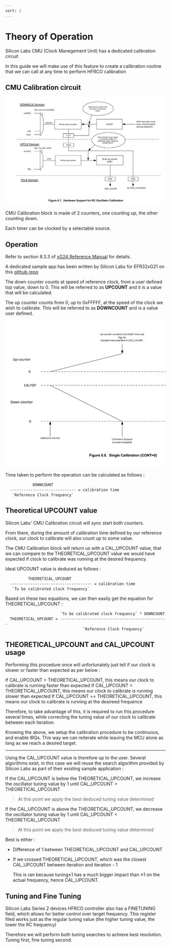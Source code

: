 ```yaml
---
sort: 2
---
```


# Theory of Operation

Silicon Labs CMU (Clock Manegement Unit) has a dedicated calibration circuit

In this guide we will make use of this feature to create a calibration routine that we can call at any time to perform HFRCO calibration

## CMU Calibration circuit

<img src="./images/TheoryOfOperationCalCircuit.png" alt="Silicon Labs Project Wizard HW" width="800" class="center">

CMU Calibration block is made of 2 counters, one counting up, the other counting down.

Each timer can be clocked by a selectable source.

## Operation

Refer to section 8.3.3 of [xG24 Reference Manual](https://www.silabs.com/documents/public/reference-manuals/efr32xg24-rm.pdf) for details.

A dedicated sample app has been written by Silicon Labs for EFR32xG21 on this [github repo](https://github.com/SiliconLabs/peripheral_examples/blob/master/series2/cmu/lfrco_cal_interrupt/src/main_xg21.c)

The down counter counts at speed of reference clock, from a user defined top value, down to 0. This will be referred to as **UPCOUNT** and it is a value that will be calculated.

The up counter counts from 0, up to 0xFFFFF, at the speed of the clock we wish to calibrate. This will be referred to as **DOWNCOUNT** and is a value user defined.

<img src="./images/TheoryOfOperationCalCountSingle.png" alt="Silicon Labs Project Wizard HW" width="800" class="center">

Time taken to perform the operation can be calculated as follows :

``` text
            DOWNCOUNT
  ----------------------------- = calibration time
   `Reference Clock frequency`
```

## Theoretical UPCOUNT value

Silicon Labs' CMU Calibration circuit will sync start both counters.

From there, during the amount of calibration time defined by our reference clock, our clock to calibrate will also count up to some value.

The CMU Calibration block will return us with a CAL_UPCOUNT value, that we can compare to the THEORETICAL_UPCOUNT value we would have expected if clock to calibrate was running at the desired frequency.

Ideal UPCOUNT value is deduced as follows :

```text
          THEORETICAL_UPCOUNT
  ------------------------------------ = calibration time
   `To be calibrated clock frequency`
```

Based on these two equations, we can then easily get the equation for THEORETICAL_UPCOUNT :

```text
                        `To be calibrated clock frequency` * DOWNCOUNT
  THEORETICAL_UPCOUNT = -----------------------------------------------
                                  `Reference Clock frequency`
```

## THEORETICAL_UPCOUNT and CAL_UPCOUNT usage

Performing this procedure once will unfortunately just tell if our clock is slower or faster than expected as per below :

If CAL_UPCOUNT > THEORETICAL_UPCOUNT, this means our clock to calibrate is running faster than expected
If CAL_UPCOUNT < THEORETICAL_UPCOUNT, this means our clock to calibrate is running slower than expected
If CAL_UPCOUNT == THEORETICAL_UPCOUNT, this means our clock to calibrate is running at the desireed frequence

Therefore, to take advantage of this, it is required to run this procedure several times, while correcting the tuning value of our clock to calibrate between each iteration.

Knowing the above, we setup the calibration procedure to be continuous, and enable IRQs. This way we can reiterate while leaving the MCU alone as long as we reach a desired target.

---

Using the CAL_UPCOUNT value is therefore up to the user. Several algorithms exist, in this case we will reuse the search algorithm provided by Silicon Labs as part of their existing sample application :

If the CAL_UPCOUNT is below the THEORETICAL_UPCOUNT, we increase the oscillator tuning value by 1 until CAL_UPCOUNT > THEORETICAL_UPCOUNT

  > At this point we apply the best deduced tuning value determined

If the CAL_UPCOUNT is above the THEORETICAL_UPCOUNT, we decrease the oscillator tuning value by 1 until CAL_UPCOUNT < THEORETICAL_UPCOUNT

  > At this point we apply the best deduced tuning value determined

Best is either :

* Difference of 1 between THEORETICAL_UPCOUNT and CAL_UPCOUNT
* If we crossed THEORETICAL_UPCOUNT, which was the closest CAL_UPCOUNT between iteration and iteration - 1

    This is ran because tuning±1 has a much bigger impact than ±1 on the actual frequency, hence CAL_UPCOUNT.

## Tuning and Fine Tuning

Silicon Labs Series 2 devices HFRCO controller also has a FINETUNING field, which allows for better control over target frequency. This register filed works just as the regular tuning value (the higher tuning value, the lower the RC frequency)

Therefore we will perform both tuning searches to achieve best resolution. Tuning first, fine tuning second.